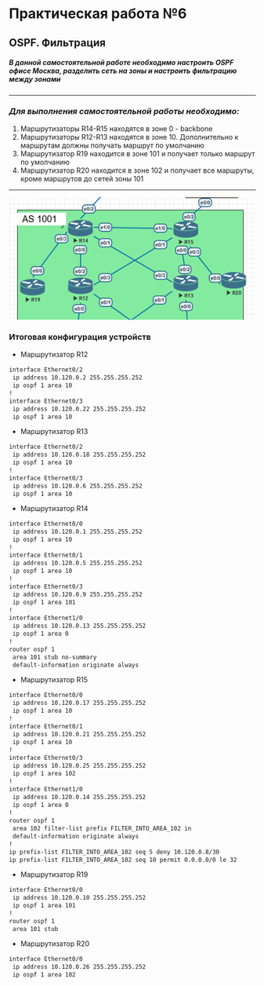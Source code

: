 # Практическая работа №6
## OSPF. Фильтрация 
##### В данной самостоятельной работе необходимо настроить OSPF офисе Москва, разделить сеть на зоны и настроить фильтрацию между зонами
------------

### *Для выполнения самостоятельной работы необходимо:*
1. Маршрутизаторы R14-R15 находятся в зоне 0 - backbone
2. Маршрутизаторы R12-R13 находятся в зоне 10. Дополнительно к маршрутам должны получать маршрут по умолчанию
3. Маршрутизатор R19 находится в зоне 101 и получает только маршрут по умолчанию
4. Маршрутизатор R20 находится в зоне 102 и получает все маршруты, кроме маршрутов до сетей зоны 101
------------

![](https://github.com/Maksim693/OTUS_LAB/blob/main/Practical_LAB/LAB_6/Screen/Screen_%D0%9C%D0%BE%D1%81%D0%BA%D0%B2%D0%B0%20(AS%201001).png)
### Итоговая конфигурация устройств
- Маршрутизатор R12
```
interface Ethernet0/2
 ip address 10.120.0.2 255.255.255.252
 ip ospf 1 area 10
!
interface Ethernet0/3
 ip address 10.120.0.22 255.255.255.252
 ip ospf 1 area 10
```
- Маршрутизатор R13
```
interface Ethernet0/2
 ip address 10.120.0.18 255.255.255.252
 ip ospf 1 area 10
!
interface Ethernet0/3
 ip address 10.120.0.6 255.255.255.252
 ip ospf 1 area 10
```
- Маршрутизатор R14
```
interface Ethernet0/0
 ip address 10.120.0.1 255.255.255.252
 ip ospf 1 area 10
!
interface Ethernet0/1
 ip address 10.120.0.5 255.255.255.252
 ip ospf 1 area 10
!
interface Ethernet0/3
 ip address 10.120.0.9 255.255.255.252
 ip ospf 1 area 101
!
interface Ethernet1/0
 ip address 10.120.0.13 255.255.255.252
 ip ospf 1 area 0
!
router ospf 1
 area 101 stub no-summary
 default-information originate always
```
- Маршрутизатор R15
```
interface Ethernet0/0
 ip address 10.120.0.17 255.255.255.252
 ip ospf 1 area 10
!
interface Ethernet0/1
 ip address 10.120.0.21 255.255.255.252
 ip ospf 1 area 10
!
interface Ethernet0/3
 ip address 10.120.0.25 255.255.255.252
 ip ospf 1 area 102
!
interface Ethernet1/0
 ip address 10.120.0.14 255.255.255.252
 ip ospf 1 area 0
!
router ospf 1
 area 102 filter-list prefix FILTER_INTO_AREA_102 in
 default-information originate always
!
ip prefix-list FILTER_INTO_AREA_102 seq 5 deny 10.120.0.8/30
ip prefix-list FILTER_INTO_AREA_102 seq 10 permit 0.0.0.0/0 le 32
```
- Маршрутизатор R19
```
interface Ethernet0/0
 ip address 10.120.0.10 255.255.255.252
 ip ospf 1 area 101
!
router ospf 1
 area 101 stub
```
- Маршрутизатор R20
```
interface Ethernet0/0
 ip address 10.120.0.26 255.255.255.252
 ip ospf 1 area 102
```
